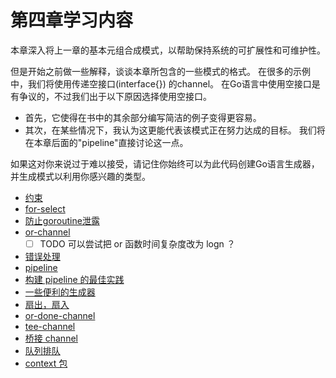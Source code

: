 # 第四章学习内容
本章深入将上一章的基本元组合成模式，以帮助保持系统的可扩展性和可维护性。

但是开始之前做一些解释，谈谈本章所包含的一些模式的格式。
在很多的示例中，我们将使用传递空接口(interface{}) 的channel。
在Go语言中使用空接口是有争议的，不过我们出于以下原因选择使用空接口。
- 首先，它使得在书中的其余部分编写简洁的例子变得更容易。
- 其次，在某些情况下，我认为这更能代表该模式正在努力达成的目标。 我们将在本章后面的"pipeline"直接讨论这一点。

如果这对你来说过于难以接受，请记住你始终可以为此代码创建Go语言生成器，并生成模式以利用你感兴趣的类型。

- [约束](constrain/约束.md)
- [for-select](for_select.md)
- [防止goroutine泄露](goroutine_leak/goroutine_leak.md)
- [or-channel](or_channel/or_channel.md)
    - [ ] TODO 可以尝试把 or 函数时间复杂度改为 logn ？
- [错误处理](err_handle/err_handle.md)
- [pipeline](pipeline/pipeline.md)
- [构建 pipeline 的最佳实践](pipeline_prac/pipeline_prac.md)
- [一些便利的生成器](generator/generator.md)
- [扇出，扇入](fan_out_fan_in/fan_in_out.md)
- [or-done-channel](or_done_channel/or-done-channel.md)
- [tee-channel](tee_channel/tee_channel.md)
- [桥接 channel](bridge_channel/bridge_channel.md)
- [队列排队](queue_c/q_c.md)
- [context 包](context/context.md)


